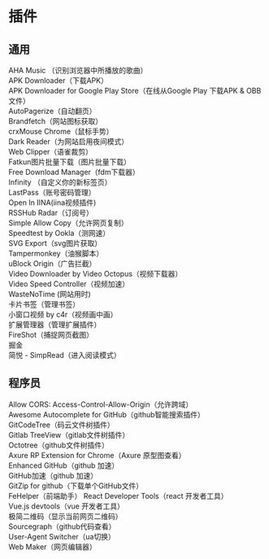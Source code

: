 # 插件
## 通用
AHA Music （识别浏览器中所播放的歌曲）  
APK Downloader（下载APK）  
APK Downloader for Google Play Store（在线从Google Play 下载APK & OBB文件）  
AutoPagerize（自动翻页）  
Brandfetch（网站图标获取）  
crxMouse Chrome（鼠标手势）  
Dark Reader（为网站启用夜间模式）  
Web Clipper（语雀裁剪）  
Fatkun图片批量下载（图片批量下载）  
Free Download Manager（fdm下载器）  
Infinity （自定义你的新标签页）  
LastPass（账号密码管理）  
Open In IINA(iina视频插件)  
RSSHub Radar（订阅号）  
Simple Allow Copy（允许网页复制）  
Speedtest by Ookla（测网速）  
SVG Export（svg图片获取）  
Tampermonkey（油猴脚本）  
uBlock Origin（广告拦截）  
Video Downloader by Video Octopus（视频下载器）  
Video Speed Controller（视频加速）  
WasteNoTime (网站用时)  
卡片书签（管理书签）  
小窗口视频 by c4r（视频画中画）  
扩展管理器（管理扩展插件）  
FireShot（捕捉网页截图）  
掘金  
简悦 - SimpRead（进入阅读模式）  
## 程序员
Allow CORS: Access-Control-Allow-Origin（允许跨域）  
Awesome Autocomplete for GitHub（github智能搜索插件）  
GitCodeTree（码云文件树插件）  
Gitlab TreeView（gitlab文件树插件）  
Octotree（github文件树插件）  
Axure RP Extension for Chrome（Axure 原型图查看）  
Enhanced GitHub（github 加速）  
GitHub加速（github 加速）  
GitZip for github（下载单个GitHub文件）  
FeHelper（前端助手）
React Developer Tools（react 开发者工具）  
Vue.js devtools（vue 开发者工具）  
极简二维码（显示当前网页二维码）  
Sourcegraph（github代码查看）  
User-Agent Switcher（ua切换）  
Web Maker（网页编辑器）  

